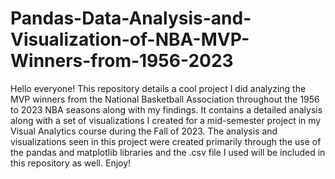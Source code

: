 # Pandas-Data-Analysis-and-Visualization-of-NBA-MVP-Winners-from-1956-2023
Hello everyone! This repository details a cool project I did analyzing the MVP winners from the National Basketball Association throughout the 1956 to 2023 NBA seasons along with my findings.
It contains a detailed analysis along with a set of visualizations I created for a mid-semester project in my Visual Analytics course during the Fall of 2023.
The analysis and visualizations seen in this project were created primarily through the use of the pandas and matplotlib libraries and the .csv file I used will be included in this repository as well.
Enjoy!
